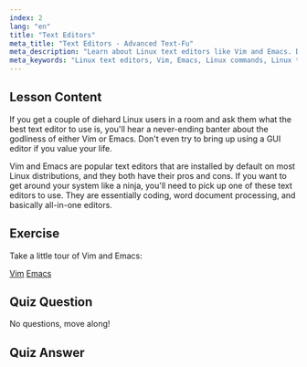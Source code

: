 ```yaml
---
index: 2
lang: "en"
title: "Text Editors"
meta_title: "Text Editors - Advanced Text-Fu"
meta_description: "Learn about Linux text editors like Vim and Emacs. Discover their uses and importance for system navigation. Start your Linux text editor journey!"
meta_keywords: "Linux text editors, Vim, Emacs, Linux commands, Linux tutorial, beginner Linux, Linux guide"
---
```


## Lesson Content

If you get a couple of diehard Linux users in a room and ask them what the best text editor to use is, you'll hear a never-ending banter about the godliness of either Vim or Emacs. Don't even try to bring up using a GUI editor if you value your life.

Vim and Emacs are popular text editors that are installed by default on most Linux distributions, and they both have their pros and cons. If you want to get around your system like a ninja, you'll need to pick up one of these text editors to use. They are essentially coding, word document processing, and basically all-in-one editors.

## Exercise

Take a little tour of Vim and Emacs:

[Vim](http://www.vim.org/)
[Emacs](https://www.gnu.org/software/emacs/)

## Quiz Question

No questions, move along!

## Quiz Answer
